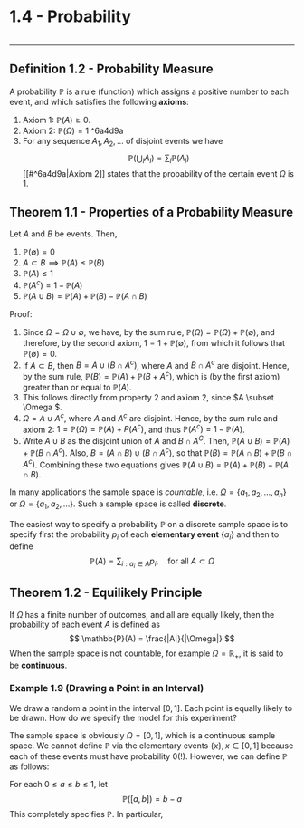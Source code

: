 # 1.4 - Probability 
```table-of-contents
```
---

## Definition 1.2 - Probability Measure
A probability $\mathbb{P}$ is a rule (function) which assigns a positive number to each event, and which satisfies the following **axioms**:
1. Axiom 1: $\mathbb{P}(A) \geq 0$.
2. Axiom 2: $\mathbb{P}(\Omega)=1$ ^6a4d9a
3. For any sequence $A_{1},A_{2},\dots$ of disjoint events we have
$$
\mathbb{P}\left( \bigcup_{i}A_{i} \right) = \sum_{i} \mathbb{P}(A_{i})
$$
[[#^6a4d9a|Axiom 2]] states that the probability of the certain event $\Omega$ is 1. 

## Theorem 1.1 - Properties of a Probability Measure
Let $A$ and $B$ be events. Then,
1. $\mathbb{P}(\emptyset) = 0$
2. $A \subset B \implies \mathbb{P}(A) \leq \mathbb{P}(B)$
3. $\mathbb{P}(A) \leq 1$
4. $\mathbb{P}(A^c) = 1 - \mathbb{P}(A)$
5. $\mathbb{P}(A \cup B) = \mathbb{P}(A)+\mathbb{P}(B)-\mathbb{P}(A \cap B)$

Proof:
1. Since $\Omega = \Omega \cup \emptyset$, we have, by the sum rule, $\mathbb{P}(\Omega) = \mathbb{P}(\Omega) + \mathbb{P}(\emptyset)$, and therefore, by the second axiom, $1=1+\mathbb{P}(\emptyset)$, from which it follows that $\mathbb{P}(\emptyset)=0$.
2. If $A \subset B$, then $B=A \cup (B \cap A^c)$, where $A$ and $B \cap A^c$ are disjoint. Hence, by the sum rule, $\mathbb{P}(B) = \mathbb{P}(A) + \mathbb{P}(B+A^c)$, which is (by the first axiom) greater than or equal to $\mathbb{P}(A)$.
3. This follows directly from property 2 and axiom 2, since $A \subset \Omega $.
4. $\Omega = A \cup A^c$, where $A$ and $A^c$ are disjoint. Hence, by the sum rule and axiom 2: $1 = \mathbb{P}(\Omega) = \mathbb{P}(A)+P(A^c)$, and thus $\mathbb{P}(A^c) = 1-\mathbb{P}(A)$.
5. Write $A \cup B$ as the disjoint union of $A$ and $B \cap A^C$. Then, $\mathbb{P}(A \cup B) = \mathbb{P}(A)+\mathbb{P}(B\cap A^c)$. Also, $B=(A \cap B) \cup (B \cap A^c)$, so that $\mathbb{P}(B)=\mathbb{P}(A \cap B) + \mathbb{P}(B \cap A^c)$. Combining these two equations gives $\mathbb{P}(A \cup B)=\mathbb{P}(A)+\mathbb{P}(B)-\mathbb{P}(A \cap B)$.

In many applications the sample space is *countable*, i.e. $\Omega = \{ a_{1},a_{2},\dots,a_{n} \}$ or $\Omega = \{ a_{1},a_{2},\dots \}$. Such a sample space is called **discrete**.

The easiest way to specify a probability $\mathbb{P}$ on a discrete sample space is to specify first the probability $p_{i}$ of each **elementary event** $\{ a_{i} \}$ and then to define
$$
\mathbb{P}(A) = \sum_{i:a_{i}\in A} p_{i}, \quad \text{for all }A \subset \Omega 
$$
## Theorem 1.2 - Equilikely Principle
If $\Omega$ has a finite number of outcomes, and all are equally likely, then the probability of each event $A$ is defined as
$$
\mathbb{P}(A) = \frac{|A|}{|\Omega|} 
$$
When the sample space is not countable, for example $\Omega = \mathbb{R}_{+}$, it is said to be **continuous**.

### Example 1.9 (Drawing a Point in an Interval)
We draw a random a point in the interval $[0,1]$. Each point is equally likely to be drawn. How do we specify the model for this experiment?

The sample space is obviously $\Omega = [0,1]$, which is a continuous sample space. We cannot define $\mathbb{P}$ via the elementary events $\{  x \}, x \in [0,1]$ because each of these events must have probability $0(!)$. However, we can define $\mathbb{P}$ as follows: 

For each $0 \leq a \leq b \leq 1$, let
$$
\mathbb{P}([a,b])= b-a
$$
This completely specifies $\mathbb{P}$. In particular, 